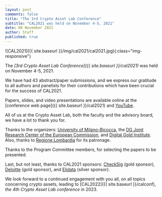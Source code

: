```yaml
---
layout: post
comments: false
title: "The 3rd Crypto Asset Lab Conference"
subtitle: "CAL2021 was held on November 4-5, 2021"
date: 08 November 2021
author: Staff
published: true
---
```


![CAL2021]({{ site.baseurl }}/img/cal2021/cal2021.jpg){:class="img-responsive"}

The _[3rd Crypto Asset Lab Conference]({{ site.baseurl }}/cal2021)_ was held on November 4-5, 2021.

We have had 43 abstract/paper submissions, and we express our gratitude to all authors and panelists for their contributions which have been crucial for the success of CAL2021.

Papers, slides, and video presentations are available online at the [conference web page]({{ site.baseurl }}/cal2021) and [YouTube](http://www.youtube.com/playlist?list=PLTLa2tRY91LJGX_yqhstChewO1q1LCwhY).

All of us at the Crypto Asset Lab, both the faculty and the advisory board, we have a lot to thank you for.

Thanks to the organizers: [University of Milano-Bicocca](https://www.unimib.it/), the [DG Joint Research Center of the European Commission](https://ec.europa.eu/knowledge4policy/organisation/jrc-joint-research-centre_en), and [Digital Gold Institute](https://www.dgi.io). Also, thanks to [Regione Lombardia](https://www.en.regione.lombardia.it/wps/portal/site/en-regione-lombardia) for its patronage.

Thanks to the Program Committee members, for selecting the papers to be presented.

Last, but not least, thanks to CAL2021 sponsors: [CheckSig](https://checksig.com/) (gold sponsor), [Deloitte](https://www2.deloitte.com/global/en.html) (gold sponsor), and [Elidata](https://elidata.it/) (silver sponsor).

We look forward to a continued engagement with you all, on all topics concerning crypto assets, leading to [CAL2022]({{ site.baseurl }}/calconf), _the 4th Crypto Asset Lab conference_ in 2023.
